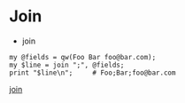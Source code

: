 # Join

* join

```
my @fields = qw(Foo Bar foo@bar.com);
my $line = join ";", @fields;
print "$line\n";     # Foo;Bar;foo@bar.com
```

[join](https://perlmaven.com/join)



